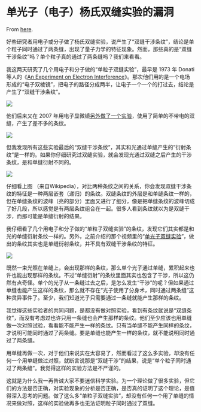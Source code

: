 # 单光子（电子）杨氏双缝实验的漏洞

From [here](https://yinwang1.substack.com/p/8f8).

好些研究者用电子或分子做了杨氏双缝实验，说产生了“双缝干涉条纹”，结论是单个粒子同时通过了两条缝，出现了量子力学的特征现象。然而，那些真的是“双缝干涉条纹”吗？单个粒子真的通过了两条缝吗？我们来看看。

<span>我这两天研究了几个用电子和分子做的“单粒子双缝实验”，最早是 1973 年 Donati 等人的《</span>[An Experiment on Electron Interference](https://www.ncbi.nlm.nih.gov/pmc/articles/PMC4617474，https://aapt.scitation.org/doi/10.1119/1.1987321)<span>》。那次他们用的是一个电场形成的“电子双棱镜”，把电子的路径分成两半，让电子一个一个的打过去，结论是产生了“双缝干涉条纹”。</span>

![](https://substackcdn.com/image/fetch/w_1456,c_limit,f_auto,q_auto:good,fl_progressive:steep/https%3A%2F%2Fbucketeer-e05bbc84-baa3-437e-9518-adb32be77984.s3.amazonaws.com%2Fpublic%2Fimages%2Fef401928-dae6-4c5b-a8b0-f948bf207d07_1666x1000.jpeg)

<span>他们后来又在 2007 年用电子显微镜</span>[另外做了一个实验](http://www.researchgate.net/publication/243492785_Young's_double-slit_interference_experiment_with_electrons)<span>，使用了简单的不带电的双缝，产生了差不多的条纹。</span>

![](https://substackcdn.com/image/fetch/w_1456,c_limit,f_auto,q_auto:good,fl_progressive:steep/https%3A%2F%2Fbucketeer-e05bbc84-baa3-437e-9518-adb32be77984.s3.amazonaws.com%2Fpublic%2Fimages%2Fb0876446-8925-461c-881c-c94de1df7f16_1055x1000.jpeg)

但我发现所有这些实验最后的“双缝干涉条纹”，其实和光通过单缝产生的”衍射条纹”是一样的。如果你仔细研究过双缝实验，就会发现光通过双缝之后产生的干涉条纹，是和单缝衍射不同的。

![](https://substackcdn.com/image/fetch/w_1456,c_limit,f_auto,q_auto:good,fl_progressive:steep/https%3A%2F%2Fbucketeer-e05bbc84-baa3-437e-9518-adb32be77984.s3.amazonaws.com%2Fpublic%2Fimages%2Fe1b38471-6e6c-40dd-991f-3d56f72e1cb1_1323x1000.jpeg)

仔细看上图 （来自Wikipedia），对比两种条纹之间的关系，你会发现双缝干涉条纹的特征是一种两层嵌套（递归）的条纹。双缝条纹的外层是和单缝条纹一样的，但在单缝条纹的波峰（亮的部分）里面又进行了细分，像是把单缝条纹的波峰切成了好几段，所以感觉是有两层条纹组合在一起。很多人看到条纹就以为是双缝干涉，而那可能是单缝衍射的结果。

<span>我仔细看了几个用电子和分子做的“单粒子双缝实验”的条纹，发现它们其实都是和光的单缝衍射条纹一样的。另外，之前介绍的那个视频里的“</span>[单光子双缝实验](https://youtu.be/xHrh4iCvO3Y)<span>”，做出的条纹其实也是单缝衍射条纹，并不具有双缝干涉条纹的特征。</span>

![](https://substackcdn.com/image/fetch/w_1456,c_limit,f_auto,q_auto:good,fl_progressive:steep/https%3A%2F%2Fbucketeer-e05bbc84-baa3-437e-9518-adb32be77984.s3.amazonaws.com%2Fpublic%2Fimages%2F4a4fb31a-3270-44ab-a14d-7cb997c2a43e_2388x1668.jpeg)

既然一束光照在单缝上，会出现那样的条纹，那么单个光子通过单缝，累积起来也许也能出现那样的条纹。不过“单缝衍射”的条纹里面其实也包含了干涉，所以这仍然有点奇怪。单个的光子从一条缝过去之后，是怎么发生“干涉”的呢？但如果通过单缝也能产生这样的条纹，那么就不存在“光子使用了分身术，同时通过两条缝”这种灵异事件了。至少，我们知道光子只需要通过一条缝就能产生那样的条纹。

我觉得这些实验者的共同问题，是都没有做对照实验，看到有条纹就说是“双缝条纹”，而没有考虑过也许只用一条缝也会产生那样的条纹。他们至少应该也用单缝做一次对照试验，看看能不能产生一样的条纹。只有当单缝不能产生同样的条纹，才说明可能同时通过了两条缝。要是单缝也能产生一样的条纹，就不能说明同时通过了两条缝。

用单缝再做一次，对于他们来说实在太容易了，然而看过了这么多实验，却没有任何一个用单缝做过对照，就断言说那是“双缝干涉”的结果，说是“单个粒子同时通过了两条缝”。我觉得这样的实验方法是不严谨的。

这就是为什么我一再告诫大家不要迷信科学实验。为一个理论做了很多实验，但它们的方法是否正确，对实验现象的分析是否正确，是否真的证明了这个理论，是值得深入思考的问题。做了这么多“单粒子双缝实验”，却没有任何一个用了单缝的情况来做对照，这样的实验做再多也无法证明粒子同时通过了双缝。
